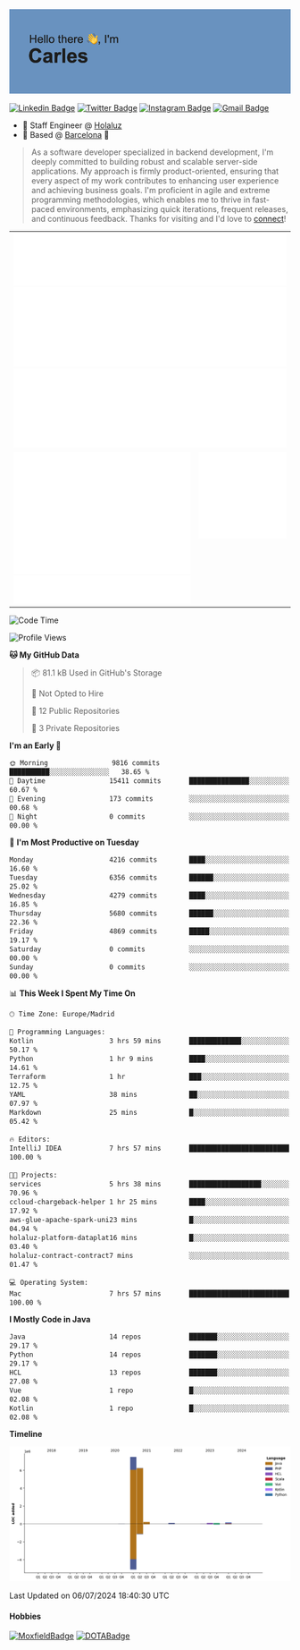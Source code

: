<img src="header.png" alt="header">

[![Linkedin Badge](https://img.shields.io/badge/-cdespona-blue?style=flat&logo=Linkedin&logoColor=white&link=https://www.linkedin.com/in/carles-david-espona-casas-56219b11/)](https://www.linkedin.com/in/carles-david-espona-casas-56219b11/)
[![Twitter Badge](https://img.shields.io/badge/-@__cdespona-1ca0f1?style=flat&labelColor=1ca0f1&logo=twitter&logoColor=white&link=https://twitter.com/CDEspona)](https://twitter.com/CDEspona)
[![Instagram Badge](https://img.shields.io/badge/-@__cdespona-purple?style=flat&logo=instagram&logoColor=white&link=https://www.instagram.com/cdespona/)](https://www.instagram.com/cdespona/)
[![Gmail Badge](https://img.shields.io/badge/-cdespona-c14438?style=flat&logo=Gmail&logoColor=white&link=mailto:cdespona@gmail.com)](mailto:cdespona@gmail.com)

* 🔭 Staff Engineer @ [Holaluz](https://holaluz.com)
* 🏡 Based @ [Barcelona](https://www.google.es/maps/place/Barcelona) 💜

> As a software developer specialized in backend development, I'm deeply committed to building robust and scalable server-side applications. My approach is firmly product-oriented, ensuring that every aspect of my work contributes to enhancing user experience and achieving business goals. I'm proficient in agile and extreme programming methodologies, which enables me to thrive in fast-paced environments, emphasizing quick iterations, frequent releases, and continuous feedback. Thanks for visiting and I'd love to [connect](https://www.linkedin.com/in/carles-david-espona-casas-56219b11/)!

<table style="border-collapse: collapse; border: none;"> 
  <tbody>
  <tr style="border: none;">
    <td colspan="2" style="border: none; vertical-align: top;">
      <img src="summary.svg" alt="summary">
      <img src="activity-community.svg" alt="act-comm">
      <img src="repositories.svg" alt="repo">
    </td>
  </tr>
  <tr>
    <td style="border: none; vertical-align: top;">
      <img src="metrics.plugin.isocalendar.fullyear.svg" alt="calendar">
      <img src="topics.svg" alt="topics">
    </td>
    <td style="border: none; vertical-align: top;">
      <img src="achievements.svg" alt="achievements">
    </td>
  </tr>
  </tbody>
</table>

<!--START_SECTION:waka-->
![Code Time](http://img.shields.io/badge/Code%20Time-69%20hrs%2021%20mins-blue)

![Profile Views](http://img.shields.io/badge/Profile%20Views-0-blue)

**🐱 My GitHub Data** 

> 📦 81.1 kB Used in GitHub's Storage 
 > 
> 🚫 Not Opted to Hire
 > 
> 📜 12 Public Repositories 
 > 
> 🔑 3 Private Repositories 
 > 
**I'm an Early 🐤** 

```text
🌞 Morning                9816 commits        ██████████░░░░░░░░░░░░░░░   38.65 % 
🌆 Daytime                15411 commits       ███████████████░░░░░░░░░░   60.67 % 
🌃 Evening                173 commits         ░░░░░░░░░░░░░░░░░░░░░░░░░   00.68 % 
🌙 Night                  0 commits           ░░░░░░░░░░░░░░░░░░░░░░░░░   00.00 % 
```
📅 **I'm Most Productive on Tuesday** 

```text
Monday                   4216 commits        ████░░░░░░░░░░░░░░░░░░░░░   16.60 % 
Tuesday                  6356 commits        ██████░░░░░░░░░░░░░░░░░░░   25.02 % 
Wednesday                4279 commits        ████░░░░░░░░░░░░░░░░░░░░░   16.85 % 
Thursday                 5680 commits        ██████░░░░░░░░░░░░░░░░░░░   22.36 % 
Friday                   4869 commits        █████░░░░░░░░░░░░░░░░░░░░   19.17 % 
Saturday                 0 commits           ░░░░░░░░░░░░░░░░░░░░░░░░░   00.00 % 
Sunday                   0 commits           ░░░░░░░░░░░░░░░░░░░░░░░░░   00.00 % 
```


📊 **This Week I Spent My Time On** 

```text
🕑︎ Time Zone: Europe/Madrid

💬 Programming Languages: 
Kotlin                   3 hrs 59 mins       █████████████░░░░░░░░░░░░   50.17 % 
Python                   1 hr 9 mins         ████░░░░░░░░░░░░░░░░░░░░░   14.61 % 
Terraform                1 hr                ███░░░░░░░░░░░░░░░░░░░░░░   12.75 % 
YAML                     38 mins             ██░░░░░░░░░░░░░░░░░░░░░░░   07.97 % 
Markdown                 25 mins             █░░░░░░░░░░░░░░░░░░░░░░░░   05.42 % 

🔥 Editors: 
IntelliJ IDEA            7 hrs 57 mins       █████████████████████████   100.00 % 

🐱‍💻 Projects: 
services                 5 hrs 38 mins       ██████████████████░░░░░░░   70.96 % 
ccloud-chargeback-helper 1 hr 25 mins        ████░░░░░░░░░░░░░░░░░░░░░   17.92 % 
aws-glue-apache-spark-uni23 mins             █░░░░░░░░░░░░░░░░░░░░░░░░   04.94 % 
holaluz-platform-dataplat16 mins             █░░░░░░░░░░░░░░░░░░░░░░░░   03.40 % 
holaluz-contract-contract7 mins              ░░░░░░░░░░░░░░░░░░░░░░░░░   01.47 % 

💻 Operating System: 
Mac                      7 hrs 57 mins       █████████████████████████   100.00 % 
```

**I Mostly Code in Java** 

```text
Java                     14 repos            ███████░░░░░░░░░░░░░░░░░░   29.17 % 
Python                   14 repos            ███████░░░░░░░░░░░░░░░░░░   29.17 % 
HCL                      13 repos            ███████░░░░░░░░░░░░░░░░░░   27.08 % 
Vue                      1 repo              █░░░░░░░░░░░░░░░░░░░░░░░░   02.08 % 
Kotlin                   1 repo              █░░░░░░░░░░░░░░░░░░░░░░░░   02.08 % 
```



**Timeline**

![Lines of Code chart](https://raw.githubusercontent.com/cdespona/cdespona/main/assets/bar_graph.png)


 Last Updated on 06/07/2024 18:40:30 UTC
<!--END_SECTION:waka-->

#### Hobbies
[![MoxfieldBadge](https://img.shields.io/badge/MTG%20Commander-Cdespona-8A2BE2)](https://www.moxfield.com/users/Cdespona)
[![DOTABadge](https://img.shields.io/badge/DOTA2-GRV-red)](https://es.dotabuff.com/players/63807915)
